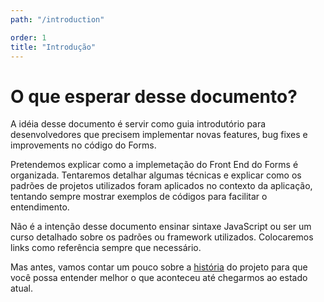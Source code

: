 ```yaml
---
path: "/introduction"

order: 1
title: "Introdução"
---
```


# O que esperar desse documento?

A idéia desse documento é servir como guia introdutório para desenvolvedores que precisem implementar novas features, bug fixes e improvements no código do Forms.

Pretendemos explicar como a implemetação do Front End do Forms é organizada. Tentaremos detalhar algumas técnicas e explicar como os padrões de projetos utilizados foram aplicados no contexto da aplicação, tentando sempre mostrar exemplos de códigos para facilitar o entendimento.

Não é a intenção desse documento ensinar sintaxe JavaScript ou ser um curso detalhado sobre os padrões ou framework utilizados. Colocaremos links como referência sempre que necessário.

Mas antes, vamos contar um pouco sobre a [história](/history) do projeto para que você possa entender melhor o que aconteceu até chegarmos ao estado atual.